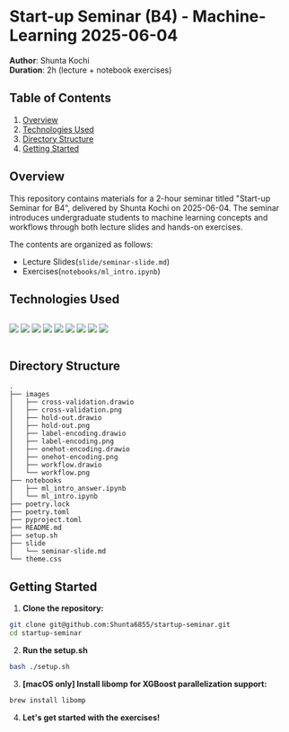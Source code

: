 # Start-up Seminar (B4) - Machine-Learning 2025-06-04

**Author**: Shunta Kochi  
**Duration**: 2h (lecture + notebook exercises)



## Table of Contents

1. [Overview](#overview)  
2. [Technologies Used](#technologies-used)
3. [Directory Structure](#directory-structure)  
4. [Getting Started](#getting-started)

## Overview
This repository contains materials for a 2-hour seminar titled "Start-up Seminar for B4", delivered by Shunta Kochi on 2025-06-04. The seminar introduces undergraduate students to machine learning concepts and workflows through both lecture slides and hands-on exercises.

The contents are organized as follows:
- Lecture Slides(`slide/seminar-slide.md`)
- Exercises(`notebooks/ml_intro.ipynb`)


## Technologies Used
<p style="display: inline-block;">
  <img src=https://img.shields.io/badge/-Python-F2C63C.svg?logo=python&style=for-the-badge>
  <img src="https://img.shields.io/badge/-Jupyter-F37626.svg?logo=jupyter&logoColor=white&style=for-the-badge" />
  <img src="https://img.shields.io/badge/-Pandas-150458.svg?logo=pandas&logoColor=white&style=for-the-badge" />
  <img src="https://img.shields.io/badge/-NumPy-013243.svg?logo=numpy&logoColor=white&style=for-the-badge" />
  <img src="https://img.shields.io/badge/-Scikit--Learn-F7931E.svg?logo=scikit-learn&logoColor=white&style=for-the-badge" />
  <img src="https://img.shields.io/badge/-XGBoost-EC5520.svg?logo=apache&logoColor=white&style=for-the-badge" />
  <img src="https://img.shields.io/badge/-Matplotlib-11557C.svg?logo=plotly&logoColor=white&style=for-the-badge" />
  <img src="https://img.shields.io/badge/-Seaborn-42A5F5.svg?style=for-the-badge" />
  <img src="https://img.shields.io/badge/-Marp-1E1E1E.svg?logo=markdown&logoColor=white&style=for-the-badge" />
</p>



## Directory Structure
```
.
├── images
│   ├── cross-validation.drawio
│   ├── cross-validation.png
│   ├── hold-out.drawio
│   ├── hold-out.png
│   ├── label-encoding.drawio
│   ├── label-encoding.png
│   ├── onehot-encoding.drawio
│   ├── onehot-encoding.png
│   ├── workflow.drawio
│   └── workflow.png
├── notebooks
│   ├── ml_intro_answer.ipynb
│   └── ml_intro.ipynb
├── poetry.lock
├── poetry.toml
├── pyproject.toml
├── README.md
├── setup.sh
├── slide
│   └── seminar-slide.md
└── theme.css
```

## Getting Started

1. **Clone the repository:**
```bash
git clone git@github.com:Shunta6855/startup-seminar.git
cd startup-seminar
```

2. **Run the setup.sh**
```bash
bash ./setup.sh
```

3. **[macOS only] Install libomp for XGBoost parallelization support:**
```bash
brew install libomp
```

4. **Let's get started with the exercises!**